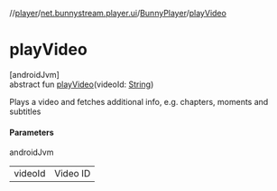 //[player](../../../index.md)/[net.bunnystream.player.ui](../index.md)/[BunnyPlayer](index.md)/[playVideo](play-video.md)

# playVideo

[androidJvm]\
abstract fun [playVideo](play-video.md)(videoId: [String](https://kotlinlang.org/api/latest/jvm/stdlib/kotlin-stdlib/kotlin/-string/index.html))

Plays a video and fetches additional info, e.g. chapters, moments and subtitles

#### Parameters

androidJvm

| | |
|---|---|
| videoId | Video ID |
